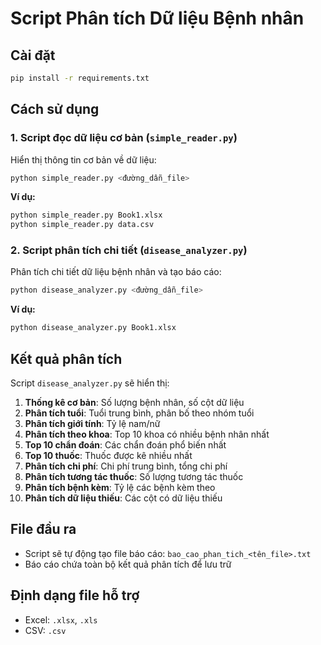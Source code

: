 # Script Phân tích Dữ liệu Bệnh nhân

## Cài đặt

```bash
pip install -r requirements.txt
```

## Cách sử dụng

### 1. Script đọc dữ liệu cơ bản (`simple_reader.py`)

Hiển thị thông tin cơ bản về dữ liệu:

```bash
python simple_reader.py <đường_dẫn_file>
```

**Ví dụ:**
```bash
python simple_reader.py Book1.xlsx
python simple_reader.py data.csv
```

### 2. Script phân tích chi tiết (`disease_analyzer.py`)

Phân tích chi tiết dữ liệu bệnh nhân và tạo báo cáo:

```bash
python disease_analyzer.py <đường_dẫn_file>
```

**Ví dụ:**
```bash
python disease_analyzer.py Book1.xlsx
```

## Kết quả phân tích

Script `disease_analyzer.py` sẽ hiển thị:

1. **Thống kê cơ bản**: Số lượng bệnh nhân, số cột dữ liệu
2. **Phân tích tuổi**: Tuổi trung bình, phân bố theo nhóm tuổi
3. **Phân tích giới tính**: Tỷ lệ nam/nữ
4. **Phân tích theo khoa**: Top 10 khoa có nhiều bệnh nhân nhất
5. **Top 10 chẩn đoán**: Các chẩn đoán phổ biến nhất
6. **Top 10 thuốc**: Thuốc được kê nhiều nhất
7. **Phân tích chi phí**: Chi phí trung bình, tổng chi phí
8. **Phân tích tương tác thuốc**: Số lượng tương tác thuốc
9. **Phân tích bệnh kèm**: Tỷ lệ các bệnh kèm theo
10. **Phân tích dữ liệu thiếu**: Các cột có dữ liệu thiếu

## File đầu ra

- Script sẽ tự động tạo file báo cáo: `bao_cao_phan_tich_<tên_file>.txt`
- Báo cáo chứa toàn bộ kết quả phân tích để lưu trữ

## Định dạng file hỗ trợ

- Excel: `.xlsx`, `.xls`
- CSV: `.csv`
